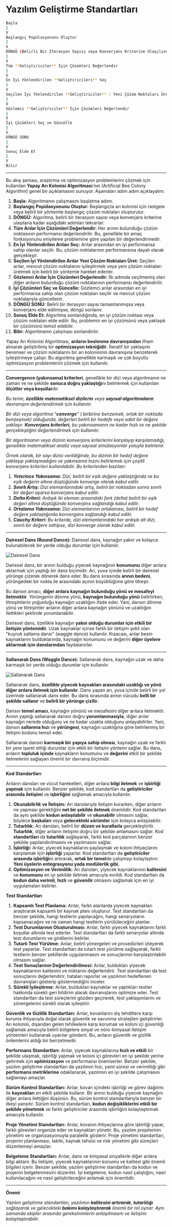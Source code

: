 # Yazılım Geliştirme Standartları

```bash
Başla
|
V
Başlangıç Popülasyonunu Oluştur
|
V
DÖNGÜ (Belirli Bir İterasyon Sayısı veya Konverjans Kriterine Ulaşılıncaya Kadar)
|
V
Tüm **Geliştiriciler** İçin Çözümleri Değerlendir
|
V
En İyi Yönlendirilen **Geliştiricileri** Seç
|
V
Seçilen İyi Yönlendirilen **Geliştiriciler** : Yeni Çözüm Noktaları Üret
|
V
Gözlemci **Geliştiriciler** İçin Çözümleri Değerlendir
|
V
İyi Çözümleri Seç ve Güncelle
|
V
DÖNGÜ SONU
|
V
Sonuç Elde Et
|
V
Bitir
```

---

Bu akış şeması, araştırma ve optimizasyon problemlerini çözmek için kullanılan **Yapay Arı Kolonisi Algoritması**'nın (Artificial Bee Colony Algorithm) genel bir açıklamasını sunuyor. Aşamaları adım adım açıklayalım:

1. **Başla:** Algoritmanın çalışmasını başlatma adımı.
2. **Başlangıç Popülasyonunu Oluştur:** Başlangıçta arı kolonisi için rastgele veya belirli bir yöntemle başlangıç çözüm noktaları oluşturulur.
3. **DÖNGÜ:** Algoritma, belirli bir iterasyon sayısı veya konverjans kriterine ulaşılana kadar aşağıdaki adımları tekrarlar:
4. **Tüm Arılar İçin Çözümleri Değerlendir:** Her arının bulunduğu çözüm noktasının performansı değerlendirilir. Bu, genellikle bir amaç fonksiyonunu eniyileme problemine göre yapılan bir değerlendirmedir.
5. **En İyi Yönlendirilen Arıları Seç:** Arılar arasından en iyi performansa sahip olanlar seçilir. Bu, çözüm noktalarının performansına dayalı olarak gerçekleşir.
6. **Seçilen İyi Yönlendirilen Arılar Yeni Çözüm Noktaları Üret:** Seçilen arılar, mevcut çözüm noktalarını iyileştirmek veya yeni çözüm noktaları üretmek için belirli bir yöntemle hareket ederler.
7. **Gözlemci Arılar İçin Çözümleri Değerlendir:** İlk adımda seçilmemiş olan diğer arıların bulunduğu çözüm noktalarının performansı değerlendirilir.
8. **İyi Çözümleri Seç ve Güncelle:** Gözlemci arılar arasından en iyi performansa sahip olan çözüm noktaları seçilir ve mevcut çözüm noktalarıyla güncellenir.
9. **DÖNGÜ SONU:** Belirli bir iterasyon sayısı tamamlanmışsa veya konverjans elde edilmişse, döngü sonlanır.
10. **Sonuç Elde Et:** Algoritma sonlandığında, en iyi çözüm noktası veya çözüm noktaları elde edilir. Bu, problemin en iyi çözümünü veya yaklaşık bir çözümünü temsil edebilir.
11. **Bitir:** Algoritmanın çalışması sonlandırılır.

Yapay Arı Kolonisi Algoritması, **arıların beslenme davranışından** ilham alınarak geliştirilmiş bir **optimizasyon tekniğidir**. İteratif bir yaklaşımı benimser ve çözüm noktalarını bir arı kolonisinin davranışına benzeterek iyileştirmeye çalışır. Bu algoritma genellikle karmaşık ve çok boyutlu optimizasyon problemlerini çözmek için kullanılır.

---

**Convergence (yakınsama) kriterleri**, genellikle bir dizi veya algoritmanın ne zaman ve ne şekilde **sonuca doğru yaklaştığı**nı belirlemek için kullanılan **ölçütler veya koşullar**dır. 

*Bu terim, **özellikle matematiksel dizilerin** veya **sayısal algoritmaların** davranışını değerlendirmek için kullanılır.*

*Bir dizi veya algoritma "**converge**" ( birbirine benzemek, ortak bir noktada benzeşmek) olduğunda, değerleri belirli bir hedefe veya sabit bir değere yaklaşır. **Konverjans kriterleri,** bu yakınsamanın ne kadar hızlı ve ne şekilde gerçekleştiğini değerlendirmek için kullanılır.*

*Bir algoritmanın veya dizinin konverjans kriterlerini karşılayıp karşılamadığı, genellikle matematiksel analiz veya sayısal simülasyonlar yoluyla belirlenir.*

*Örnek olarak, bir sayı dizisi verildiğinde, bu dizinin bir hedef değere yaklaşıp yaklaşmadığını ve yakınsama hızını belirlemek için çeşitli konverjans kriterleri kullanılabilir. Bu kriterlerden bazıları:*

1. ***Yeterince Yakınsama:** Dizi, belirli bir eşik değere yaklaştığında ve bu eşik değerin altına düştüğünde konverge olarak kabul edilir.*
2. ***Sınırlı Artış:** Dizi elemanlarındaki artış, belirli bir noktadan sonra sınırlı bir değeri aşarsa konverjans kabul edilir.*
3. ***Delta Kriteri:** Ardışık iki eleman arasındaki fark (delta) belirli bir eşik değeri altına düştüğünde konverjans sağlandığı kabul edilir.*
4. ***Ortalama Yakınsama:** Dizi elemanlarının ortalaması, belirli bir hedef değere yaklaştığında konvergans sağlandığı kabul edilir.*
5. ***Cauchy Kriteri:** Bu kriterde, dizi elemanlarındaki her ardışık alt dizi, sınırlı bir değere sahipse, dizi konverge olarak kabul edilir.*

---

**Dairesel Dans (Round Dance):** Dairesel dans, kaynağın yakın ve kolayca bulunabilecek bir yerde olduğu durumlar için kullanılır.

![Dairesel Dans](https://images.newscientist.com/wp-content/uploads/2009/09/27262401.jpg?width=900)

Dairesel dans, bir arının bulduğu yiyecek kaynağının **konumunu** diğer arılara aktarmak için yaptığı bir dans biçimidir. Arı, yuva içinde belirli bir dairesel yörünge çizerek dönerek dans eder. Bu dans sırasında **arının bedeni**, yörüngedeki bir nokta ile arasındaki açının büyüklüğüne göre titreşir.

Bu dansın amacı, **diğer arılara kaynağın bulunduğu yönü ve mesafeyi iletmektir**. Yörüngenin dönme yönü, **kaynağın bulunduğu yönü** belirtirken, titreşimlerin yoğunluğu kaynağın uzaklığını ifade eder. Yani, dansın dönme yönü ve titreşimler arıların diğer arılara kaynağın yönünü ve uzaklığını ilettikleri şeklinde yorumlanabilir.

Dairesel dans, özellikle kaynağın **yakın olduğu durumlar için etkili bir iletişim yöntemidir.** Uzak kaynaklar içinse farklı bir iletişim şekli olan "kuyruk sallama dansı" (waggle dance) kullanılır. Kısacası, arılar besin kaynaklarını bulduklarında, kaynağın konumunu ve değerini **diğer üyelere aktarmak için danslarından** faydalanırlar.

---

**Sallanarak Dans (Waggle Dance):** Sallanarak dans, kaynağın uzak ve daha karmaşık bir yerde olduğu durumlar için kullanılır.

![Sallanarak Dans](https://th.bing.com/th/id/R.c749d8fb4af6bd07bd9cc51616b5910f?rik=E/AmPtWLREFK6w&riu=http://guernseydonkey.com/wp-content/uploads/2017/12/BeeDance.jpg&ehk=Ih9Xjyn7xdwu5MeubePVji5CPySZawDml5Gz5u2VVQk=&risl=&pid=ImgRaw&r=0)

Sallanarak dans, **özellikle yiyecek kaynakları arasındaki uzaklığı ve yönü diğer arılara iletmek için kullanılır**. Dans yapan arı, yuva içinde belirli bir yol üzerinde sallanarak dans eder. Bu dans sırasında arının vücudu **belli bir şekilde sallanır** ve **belirli bir yörünge çizilir.**

Dansın **temel amacı**, kaynağın yönünü ve mesafesini diğer arılara iletmektir. Arının yaptığı sallanarak dansın doğru **yorumlanmasıyla**, diğer arılar kaynağın nerede olduğunu ve ne kadar uzakta olduğunu anlayabilirler. Yani, dansın **sallanma hızı** ve **yörüngesi**, kaynağın uzaklığına göre belirlenmiş bir iletişim kodunu temsil eder.

Sallanarak dansın **karmaşık bir yapıya sahip olması**, kaynağın uzak ve farklı bir yere işaret ettiği durumlar için etkili bir iletişim yöntemi sağlar. Bu dans, arıların **topluluk içinde** kaynakların konumunu ve **değerini** etkili bir şekilde iletmelerini sağlayan önemli bir davranış biçimidir.

---

**Kod Standartları**

Arıların dansları ve vücut hareketleri, diğer arılara **bilgi iletmek** ve **işbirliği yapmak** için kullanılır. Benzer şekilde, kod standartları da **geliştiriciler arasında iletişimi** ve **işbirliğini** sağlamak amacıyla kullanılır.

1. **Okunabilirlik ve İletişim:** Arı danslarıyla iletişim kurarken, diğer arıların ne yapması gerektiğini **net bir şekilde iletmek** önemlidir. Kod standartları da aynı şekilde **kodun anlaşılabilir** ve **okunabilir** olmasını sağlar, böylece **başkaları** veya **gelecekteki sürümler** için kolayca anlaşılabilir.
2. **Tutarlılık:** Arı dansları, belirli bir **düzen ve kurallarla** gerçekleştirilir. **Tutarlılık**, diğer arıların iletişimi doğru bir şekilde anlamasını sağlar. Kod **standartları** da **tutarlılık** sağlayarak, farklı kod parçalarının benzer şekilde yapılandırılmasını ve yazılmasını sağlar.
3. **İşbirliği:** Arılar, yiyecek kaynaklarını paylaşmak ve koloni ihtiyaçlarını karşılamak için **işbirliği** yaparlar. Kod standartları da **geliştiriciler arasında işbirliği**ni artırarak, **ortak bir temel**de çalışmayı kolaylaştırır. **Yeni üyelerin entegrasyonu yada modülerlik gibi.**
4. **Optimizasyon ve Verimlilik:** Arı dansları, yiyecek kaynaklarının **kalitesini** ve **konumunu** en iyi şekilde iletmek amacıyla evrildi. Kod standartları da **kodun daha verimli**, **hızlı** ve **güvenilir** olmasını sağlamak için en iyi uygulamaları belirler.

**Test Standartları**

1. **Kapsamlı Test Planlama:** Arılar, farklı alanlarda yiyecek kaynakları araştırarak kapsamlı bir kaynak planı oluşturur. Test standartları da benzer şekilde, hangi testlerin yapılacağını, hangi senaryoların kapsanacağını ve ne zaman hangi testlerin yürütüleceğini planlar.
2. **Test Durumlarının Oluşturulması:** Arılar, farklı yiyecek kaynaklarını farklı koşullar altında test ederler. Test standartları da farklı senaryolar altında test durumlarını ve girdilerini belirler.
3. **Tutarlı Test Yürütme:** Arılar, belirli yönergeleri ve prosedürleri izleyerek test yaparlar. Test standartları da tutarlı test yürütme sağlayarak, farklı testlerin benzer şekillerde uygulanmasını ve sonuçlarının karşılaştırılabilir olmasını sağlar.
4. **Test Sonuçlarının Değerlendirilmesi:** Arılar, buldukları yiyecek kaynaklarının kalitesini ve miktarını değerlendirir. Test standartları da test sonuçlarını değerlendirir, hataları raporlar ve yazılımın hedeflenen davranışları gösterip göstermediğini inceler.
5. **Sürekli İyileştirme:** Arılar, buldukları kaynaklar ve yaptıkları testler hakkında sürekli geri bildirim alarak davranışlarını optimize eder. Test standartları da test süreçlerini gözden geçirerek, test yaklaşımlarını ve yönergelerini sürekli olarak iyileştirir.

**Güvenlik ve Gizlilik Standartları:**
Arılar, kovanlarını dış tehditlere karşı koruma ihtiyacıyla doğal olarak güvenlik ve savunma stratejileri geliştirirler. Arı kolonisi, dışarıdan gelen tehlikelere karşı korumak ve koloni içi güvenliği sağlamak amacıyla belirli bölgelere sinyal ve nöro-kimyasal iletişim yöntemleri kullanarak uyarılar gönderir. Bu, arıların güvenlik ve gizlilik önlemlerini aldığı bir benzetmedir.

**Performans Standartları:**
Arılar, yiyecek kaynaklarına **hızlı ve etkili** bir şekilde ulaşmak, işbirliği yapmak ve koloni içi görevleri en iyi şekilde yerine getirmek için **optimizasyon** ve performansı önemserler. Benzer şekilde, yazılım geliştirme standartları da yazılımın hızı, yanıt süresi ve verimliliği gibi **performans metriklerine** odaklanarak, yazılımın en iyi şekilde çalışmasını sağlamayı amaçlar.

**Sürüm Kontrol Standartları:**
Arılar, kovan içindeki işbirliği ve görev dağılımı ile **kaynakları** en etkili şekilde kullanır. Bir arının bulduğu yiyecek kaynağını diğer arılara ilettiğini düşünün. Bu, sürüm kontrol standartlarıyla benzer bir ilkeyi yansıtır. Sürüm kontrol standartları, **kodun değişikliklerini etkili bir şekilde yönetmek** ve farklı geliştiriciler arasında işbirliğini kolaylaştırmak amacıyla kullanılır.

**Proje Yönetimi Standartları:**
Arılar, kovanın ihtiyaçlarına göre işbirliği yapar, farklı görevleri organize eder ve kaynakları yönetir. Bu, yazılım projelerinin yönetimi ve organizasyonuyla paralellik gösterir. Proje yönetimi standartları, projenin planlanması, takibi, kaynak tahsisi ve risk yönetimi gibi süreçleri düzenlemeyi amaçlar.

**Belgeleme Standartları:**
Arılar, dans ve kimyasal sinyallerle diğer arılara bilgi aktarır. Bu iletişim, yiyecek kaynaklarının konumu ve kalitesi gibi önemli bilgileri içerir. Benzer şekilde, yazılım geliştirme standartları da kodun ve projenin belgelenmesini düzenler. İyi belgeleme, kodun nasıl çalıştığını, nasıl kullanılacağını ve nasıl geliştirileceğini anlamak için önemlidir.

---

**Önemi**

*Yazılım geliştirme standartları, yazılımın **kalitesini artırarak**, **tutarlılığı** sağlayarak ve gelecekteki **bakımı kolaylaştırarak** önemli bir rol oynar. Aynı zamanda ekipler arasında gereksinimlerin anlaşılmasını ve iletişimi kolaylaştırabilir.*

